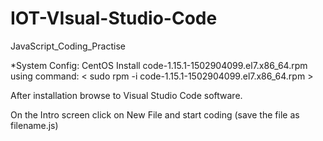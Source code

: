 # IOT-VIsual-Studio-Code
JavaScript_Coding_Practise

*System Config: CentOS
Install code-1.15.1-1502904099.el7.x86_64.rpm using command: 
  < sudo rpm -i code-1.15.1-1502904099.el7.x86_64.rpm >
  
After installation browse to Visual Studio Code software.

On the Intro screen click on New File and start coding (save the file as filename.js)



